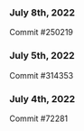 ### July 8th, 2022

Commit #250219

### July 5th, 2022

Commit #314353


### July 4th, 2022

Commit #72281
